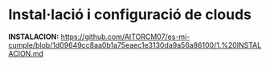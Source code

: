 # Instal·lació i configuració de clouds

**INSTALACION:** https://github.com/AITORCM07/es-mi-cumple/blob/1d09649cc8aa0b1a75eaec1e3130da9a56a86100/1.%20INSTALACION.md

